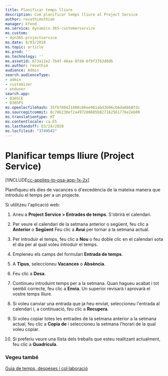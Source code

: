 ```yaml
---
title: Planificar temps lliure
description: Com planificar temps lliure al Project Service
author: revathimuthiah
manager: kfend
ms.service: dynamics-365-customerservice
ms.custom:
- dyn365-projectservice
ms.date: 8/03/2018
ms.topic: article
ms.prod: ''
ms.technology: ''
ms.assetid: 673a11e2-7b4f-48aa-8fd0-6f9f3763d8db
ms.author: revathim
audience: Admin
search.audienceType:
- admin
- customizer
- enduser
search.app:
- D365CE
- D365PS
ms.openlocfilehash: 35fb788421808c66ee961abd2b96cb6da6bb0fdc
ms.sourcegitcommit: 8c786230ef2a497280885b827162561776e2eb00
ms.translationtype: HT
ms.contentlocale: ca-ES
ms.lasthandoff: 03/24/2020
ms.locfileid: "3749542"
---
```

# <a name="schedule-time-off-project-service"></a>Planificar temps lliure (Project Service)

[!INCLUDE[cc-applies-to-psa-app-1x-2x](../includes/cc-applies-to-psa-app-1x-2x.md)]

Planifiqueu els dies de vacances o d'excedència de la mateixa manera que introduïu el temps per a un projecte.  
  
 Si utilitzeu l'aplicació web:  
  
1.  Aneu a **Project Service > Entrades de temps**. S'obrirà el calendari.  
  
2.  Per veure el calendari de la setmana anterior o següent, feu clic a **Anterior** o **Següent** Feu clic a **Avui** per tornar a la setmana actual.  
  
3.  Per introduir el temps, feu clic a **Nou** o feu doble clic en el calendari sota el dia per al qual voleu introduir el temps.  
  
4.  Empleneu els camps del formulari **Entrada de temps**.  
  
5.  A **Tipus**, seleccioneu **Vacances** o **Absència**.  
  
6.  Feu clic a **Desa**.  
  
7.  Continueu introduint temps per a la setmana. Quan hagueu acabat i tot sembli correcte, feu clic a **Envia**. Un superior revisarà i aprovarà el vostre temps lliure.  
  
8.  Si voleu canviar una entrada que ja heu enviat, seleccioneu l'entrada al calendari i, a continuació, feu clic a **Recupera**.  
  
9. Si voleu copiar totes les entrades de la setmana anterior a la setmana actual, feu clic a **Copia de** i seleccioneu la setmana l'horari de la qual voleu copiar.  
  
10. Si preferiu veure una llista dels treballs que esteu realitzant actualment, feu clic a **Quadrícula**.  
  
### <a name="see-also"></a>Vegeu també  
 [Guia de temps, despeses i col·laboració](../project-service/time-expense-collaboration-guide.md)
